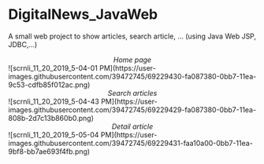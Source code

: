 # DigitalNews_JavaWeb
A small web project to show articles, search article, ... (using Java Web JSP, JDBC,...)

<center><i>Home page</i></center>
![scrnli_11_20_2019_5-04-01 PM](https://user-images.githubusercontent.com/39472745/69229430-fa087380-0bb7-11ea-9c53-cdfb85f012ac.png)

<center><i>Search articles</i></center>
![scrnli_11_20_2019_5-04-43 PM](https://user-images.githubusercontent.com/39472745/69229429-fa087380-0bb7-11ea-808b-2d7c13b860b0.png)

<center><i>Detail article</i></center>
![scrnli_11_20_2019_5-05-04 PM](https://user-images.githubusercontent.com/39472745/69229431-faa10a00-0bb7-11ea-9bf8-bb7ae693f4fb.png)
